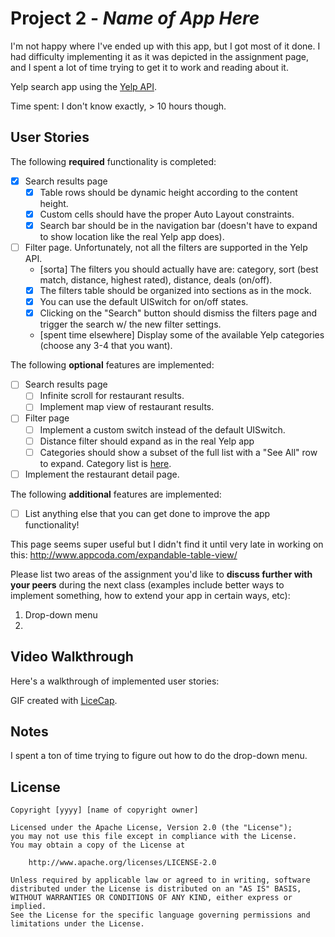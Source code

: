 # Project 2 - *Name of App Here*

I'm not happy where I've ended up with this app, but I got most of it
done. I had difficulty implementing it as it was depicted in the
assignment page, and I spent a lot of time trying to get it to work and
reading about it.

Yelp search app using the [Yelp API](http://www.yelp.com/developers/documentation/v2/search_api).

Time spent: I don't know exactly, > 10 hours though.

## User Stories

The following **required** functionality is completed:

- [x] Search results page
   - [x] Table rows should be dynamic height according to the content height.
   - [x] Custom cells should have the proper Auto Layout constraints.
   - [x] Search bar should be in the navigation bar (doesn't have to expand to show location like the real Yelp app does).
- [ ] Filter page. Unfortunately, not all the filters are supported in the Yelp API.
   - [sorta] The filters you should actually have are: category, sort (best match, distance, highest rated), distance, deals (on/off).
   - [x] The filters table should be organized into sections as in the mock.
   - [x] You can use the default UISwitch for on/off states.
   - [x] Clicking on the "Search" button should dismiss the filters page and trigger the search w/ the new filter settings.
   - [spent time elsewhere] Display some of the available Yelp categories (choose any 3-4 that you want).

The following **optional** features are implemented:

- [ ] Search results page
   - [ ] Infinite scroll for restaurant results.
   - [ ] Implement map view of restaurant results.
- [ ] Filter page
   - [ ] Implement a custom switch instead of the default UISwitch.
   - [ ] Distance filter should expand as in the real Yelp app
   - [ ] Categories should show a subset of the full list with a "See All" row to expand. Category list is [here](http://www.yelp.com/developers/documentation/category_list).
- [ ] Implement the restaurant detail page.

The following **additional** features are implemented:

- [ ] List anything else that you can get done to improve the app functionality!

This page seems super useful but I didn't find it until very late in working on this: http://www.appcoda.com/expandable-table-view/


Please list two areas of the assignment you'd like to **discuss further with your peers** during the next class (examples include better ways to implement something, how to extend your app in certain ways, etc):

1. Drop-down menu
2.

## Video Walkthrough

Here's a walkthrough of implemented user stories:

[](jeremiah_lee_walkthrough.gif)

GIF created with [LiceCap](http://www.cockos.com/licecap/).

## Notes

I spent a ton of time trying to figure out how to do the drop-down menu.

## License

    Copyright [yyyy] [name of copyright owner]

    Licensed under the Apache License, Version 2.0 (the "License");
    you may not use this file except in compliance with the License.
    You may obtain a copy of the License at

        http://www.apache.org/licenses/LICENSE-2.0

    Unless required by applicable law or agreed to in writing, software
    distributed under the License is distributed on an "AS IS" BASIS,
    WITHOUT WARRANTIES OR CONDITIONS OF ANY KIND, either express or implied.
    See the License for the specific language governing permissions and
    limitations under the License.
